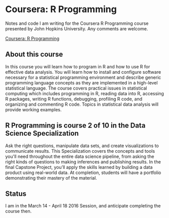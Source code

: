 # Coursera: R Programming

Notes and code I am writing for the Coursera R Programming course presented by John Hopkins University. Any comments are welcome.

[Coursera: R Programming](https://www.coursera.org/learn/r-programming/)

## About this course

In this course you will learn how to program in R and how to use R for effective data analysis. You will learn how to install and configure software necessary for a statistical programming environment and describe generic programming language concepts as they are implemented in a high-level statistical language. The course covers practical issues in statistical computing which includes programming in R, reading data into R, accessing R packages, writing R functions, debugging, profiling R code, and organizing and commenting R code. Topics in statistical data analysis will provide working examples.

## R Programming is course 2 of 10 in the Data Science Specialization

Ask the right questions, manipulate data sets, and create visualizations to communicate results. This Specialization covers the concepts and tools you'll need throughout the entire data science pipeline, from asking the right kinds of questions to making inferences and publishing results. In the final Capstone Project, you’ll apply the skills learned by building a data product using real-world data. At completion, students will have a portfolio demonstrating their mastery of the material.

## Status

I am in the March 14 - April 18 2016 Session, and anticipate completing the course then.